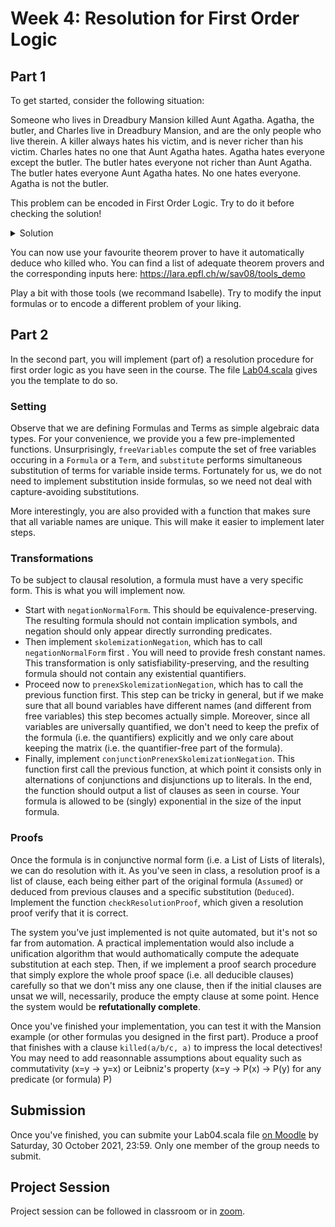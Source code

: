 # Week 4: Resolution for First Order Logic


## Part 1
To get started, consider the following situation:

Someone who lives in Dreadbury Mansion killed Aunt Agatha. Agatha, the butler, and Charles live in Dreadbury Mansion, and are the only people who live therein. A killer always hates his victim, and is never richer than his victim. Charles hates no one that Aunt Agatha hates. Agatha hates everyone except the butler. The butler hates everyone not richer than Aunt Agatha. The butler hates everyone Aunt Agatha hates. No one hates everyone. Agatha is not the butler. 

This problem can be encoded in First Order Logic. Try to do it before checking the solution!

<details> 
  <summary>Solution </summary>

```math
\exists x. lives(x) \land killed(x,a)
```
```math
lives(a) \land lives(b) \land lives(c) \land \forall x. lives(x) \rightarrow (x=a \lor x=b \lor x=c)
```
```math
\forall x. \forall y. killed(x,y) \rightarrow (hates(x,y) \land \neg richer(x,y))
```
```math
\forall x. hates(a,x) \rightarrow \neg hates(c,x)
```
```math
\forall x. hates(a,x) \leftrightarrow x \not\approx b
```
```math
\forall x. \neg richer(x,a) \leftrightarrow hates(b,x)
```
```math
\forall x. hates(a,x) \rightarrow hates(b,x)
```
```math
\neg \exists x. \forall y. hates(x,y)
```
```math
a \not\approx b
```
</details>

You can now use your favourite theorem prover to have it automatically deduce who killed who. You can find a list of adequate theorem provers and the corresponding inputs here: https://lara.epfl.ch/w/sav08/tools_demo

Play a bit with those tools (we recommand Isabelle). Try to modify the input formulas or to encode a different problem of your liking.

## Part 2
In the second part, you will implement (part of) a resolution procedure for first order logic as you have seen in the course. The file [Lab04.scala](Lab04.scala) gives you the template to do so.

### Setting
Observe that we are defining Formulas and Terms as simple algebraic data types. For your convenience, we provide you a few pre-implemented functions. Unsurprisingly, `freeVariables` compute the set of free variables occuring in a `Formula` or a `Term`, and `substitute` performs simultaneous substitution of terms for variable inside terms. Fortunately for us, we do not need to implement substitution inside formulas, so we need not deal with capture-avoiding substitutions.

More interestingly, you are also provided with a function that makes sure that all variable names are unique. This will make it easier to implement later steps.

### Transformations

To be subject to clausal resolution, a formula must have a very specific form. This is what you will implement now.
- Start with `negationNormalForm`. This should be equivalence-preserving. The resulting formula should not contain implication symbols, and negation should only appear directly surronding predicates.
- Then implement `skolemizationNegation`, which has to call `negationNormalForm` first . You will need to provide fresh constant names. This transformation is only satisfiability-preserving, and the resulting formula should not contain any existential quantifiers.
- Proceed now to `prenexSkolemizationNegation`, which has to call the previous function first. This step can be tricky in general, but if we make sure that all bound variables have different names (and different from free variables) this step becomes actually simple. Moreover, since all variables are universally quantified, we don't need to keep the prefix of the formula (i.e. the quantifiers) explicitly and we only care about keeping the matrix (i.e. the quantifier-free part of the formula).
- Finally, implement `conjunctionPrenexSkolemizationNegation`. This function first call the previous function, at which point it consists only in alternations of conjunctions and disjunctions up to literals. In the end, the function should output a list of clauses as seen in course. Your formula is allowed to be (singly) exponential in the size of the input formula.


### Proofs
Once the formula is in conjunctive normal form (i.e. a List of Lists of literals), we can do resolution with it. As you've seen in class, a resolution proof is a list of clause, each being either part of the original formula (`Assumed`) or deduced from previous clauses and a specific substitution (`Deduced`).
Implement the function `checkResolutionProof`, which given a resolution proof verify that it is correct.

The system you've just implemented is not quite automated, but it's not so far from automation. 
A practical implementation would also include a unification algorithm that would authomatically compute the adequate substitution at each step. Then, if we implement a proof search procedure that simply explore the whole proof space (i.e. all deducible clauses) carefully so that we don't miss any one clause, then if the initial clauses are unsat we will, necessarily, produce the empty clause at some point. Hence the system would be **refutationally complete**.


Once you've finished your implementation, you can test it with the Mansion example (or other formulas you designed in the first part). Produce a proof that finishes with a clause `killed(a/b/c, a)` to impress the local detectives! You may need to add reasonnable assumptions about equality such as commutativity (x=y -> y=x) or Leibniz's property (x=y -> P(x) -> P(y) for any predicate (or formula) P)



## Submission
Once you've finished, you can submite your Lab04.scala file [on Moodle](https://moodle.epfl.ch/mod/assign/view.php?id=1100580) by Saturday, 30 October 2021, 23:59. Only one member of the group needs to submit.

## Project Session
Project session can be followed in classroom or in [zoom](https://epfl.zoom.us/j/69030789600).
